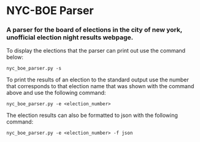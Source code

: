 # NYC-BOE Parser

### A parser for the board of elections in the city of new york, unofficial election night results webpage.

To display the elections that the parser can print out use the command below:

`nyc_boe_parser.py -s`

To print the results of an election to the standard output use the number that corresponds to that election name that was shown with the command above and use the following command:

`nyc_boe_parser.py -e <election_number>`

The election results can also be formatted to json with the following command:

`nyc_boe_parser.py -e <election_number> -f json`
